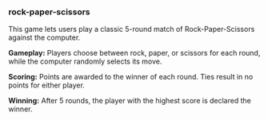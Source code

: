 ### rock-paper-scissors ###

This game lets users play a classic 5-round match of Rock-Paper-Scissors against the computer.

**Gameplay:**
Players choose between rock, paper, or scissors for each round, while the computer randomly selects its move.

**Scoring:**
Points are awarded to the winner of each round.
Ties result in no points for either player.

**Winning:**
After 5 rounds, the player with the highest score is declared the winner.